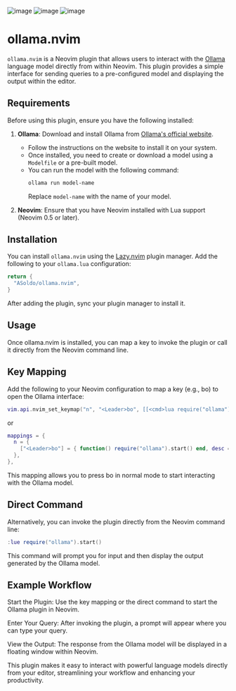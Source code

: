 ![image](https://github.com/user-attachments/assets/5e2df8d6-9842-4d89-a1ef-a4a2e3f684c5)
![image](https://github.com/user-attachments/assets/144aced7-a138-443f-85c6-007f6515b089)
![image](https://github.com/user-attachments/assets/083b7c5f-4256-45ea-9548-9178d6958d4b)

# ollama.nvim

`ollama.nvim` is a Neovim plugin that allows users to interact with the [Ollama](https://ollama.com/) language model directly from within Neovim. This plugin provides a simple interface for sending queries to a pre-configured model and displaying the output within the editor.

## Requirements

Before using this plugin, ensure you have the following installed:

1. **Ollama**: Download and install Ollama from [Ollama's official website](https://ollama.com/).

   - Follow the instructions on the website to install it on your system.
   - Once installed, you need to create or download a model using a `Modelfile` or a pre-built model.
   - You can run the model with the following command:
     ```sh
     ollama run model-name
     ```
     Replace `model-name` with the name of your model.

2. **Neovim**: Ensure that you have Neovim installed with Lua support (Neovim 0.5 or later).

## Installation

You can install `ollama.nvim` using the [Lazy.nvim](https://github.com/folke/lazy.nvim) plugin manager. Add the following to your `ollama.lua` configuration:

```lua
return {
  "ASoldo/ollama.nvim",
}
```

After adding the plugin, sync your plugin manager to install it.

## Usage

Once ollama.nvim is installed, you can map a key to invoke the plugin or call it directly from the Neovim command line.

## Key Mapping

Add the following to your Neovim configuration to map a key (e.g., <Leader>bo) to open the Ollama interface:

```lua
vim.api.nvim_set_keymap("n", "<Leader>bo", [[<cmd>lua require("ollama").start()<CR>]], { noremap = true, silent = true, desc = "Open Ollama" })
```

or

```lua
mappings = {
  n = {
    ["<Leader>bo"] = { function() require("ollama").start() end, desc = "Open Ollama", noremap = true, silent = true },
  },
},
```

This mapping allows you to press <Leader>bo in normal mode to start interacting with the Ollama model.

## Direct Command

Alternatively, you can invoke the plugin directly from the Neovim command line:

```lua
:lue require("ollama").start()
```

This command will prompt you for input and then display the output generated by the Ollama model.

## Example Workflow

Start the Plugin: Use the key mapping or the direct command to start the Ollama plugin in Neovim.

Enter Your Query: After invoking the plugin, a prompt will appear where you can type your query.

View the Output: The response from the Ollama model will be displayed in a floating window within Neovim.

This plugin makes it easy to interact with powerful language models directly from your editor, streamlining your workflow and enhancing your productivity.
